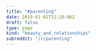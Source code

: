 ```yaml
---
title: "#parenting"
date: 2019-01-02T21:20:06Z
draft: false
type: page
kind: "beauty_and_relationships"
subreddit: "/r/parenting"
---
```

